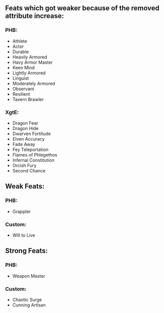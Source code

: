 ## Feats which got weaker because of the removed attribute increase:

### PHB:
- Athlete
- Actor
- Durable
- Heavily Armored
- Havy Armor Master
- Keen Mind
- Lightly Armored
- Linguist
- Moderately Armored
- Observant
- Resilient
- Tavern Brawler

### XgtE:
- Dragon Fear
- Dragon Hide
- Dwarven Fortitude
- Elven Accuracy
- Fade Away
- Fey Teleportation
- Flames of Phlegethos
- Infernal Constitution
- Orcish Fury
- Second Chance


## Weak Feats:

### PHB:
- Grappler

### Custom:
- Will to Live


## Strong Feats:

### PHB:
- Weapon Master

### Custom:
- Chaotic Surge
- Cunning Artisan
